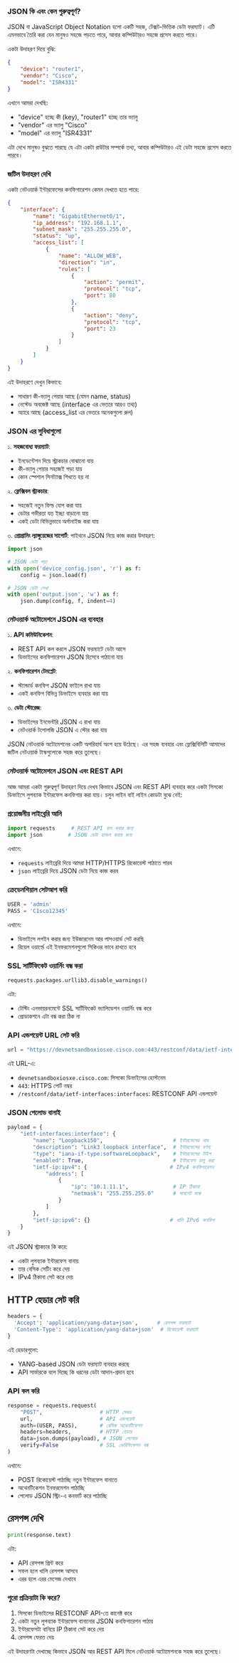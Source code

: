 ### JSON কি এবং কেন গুরুত্বপূর্ণ?

JSON বা JavaScript Object Notation হলো একটি সহজ, টেক্সট-ভিত্তিক ডেটা ফরম্যাট। এটি এমনভাবে তৈরি করা যেন মানুষও সহজে পড়তে পারে, আবার কম্পিউটারও সহজে প্রসেস করতে পারে।

একটা উদাহরণ দিয়ে বুঝি:

```json
{
    "device": "router1",
    "vendor": "Cisco",
    "model": "ISR4331"
}
```

এখানে আমরা দেখছি:

- "device" হচ্ছে কী (key), "router1" হচ্ছে তার ভ্যালু
- "vendor" এর ভ্যালু "Cisco"
- "model" এর ভ্যালু "ISR4331"

এটা দেখে মানুষও বুঝতে পারছে যে এটা একটা রাউটার সম্পর্কে তথ্য, আবার কম্পিউটারও এই ডেটা সহজে প্রসেস করতে পারবে।

### জটিল উদাহরণ দেখি

একটা নেটওয়ার্ক ইন্টারফেসের কনফিগারেশন কেমন দেখতে হতে পারে:

```json
{
    "interface": {
        "name": "GigabitEthernet0/1",
        "ip_address": "192.168.1.1",
        "subnet_mask": "255.255.255.0",
        "status": "up",
        "access_list": [
            {
                "name": "ALLOW_WEB",
                "direction": "in",
                "rules": [
                    {
                        "action": "permit",
                        "protocol": "tcp",
                        "port": 80
                    },
                    {
                        "action": "deny",
                        "protocol": "tcp",
                        "port": 23
                    }
                ]
            }
        ]
    }
}
```

এই উদাহরণে দেখুন কিভাবে:

- সাধারণ কী-ভ্যালু পেয়ার আছে (যেমন name, status)
- নেস্টেড অবজেক্ট আছে (interface এর ভেতরে আরও তথ্য)
- অ্যারে আছে (access_list এর ভেতরে অনেকগুলো রুল)

### JSON এর সুবিধাগুলো

১. **সহজবোধ্য ফরম্যাট**: 

   - ইনডেন্টেশন দিয়ে স্ট্রাকচার বোঝানো যায়
   - কী-ভ্যালু পেয়ার সহজেই পড়া যায়
   - কোন স্পেশাল সিনট্যাক্স শিখতে হয় না

২. **ফ্লেক্সিবল স্ট্রাকচার**:

   - সহজেই নতুন ফিল্ড যোগ করা যায়
   - ডেটার গভীরতা যত ইচ্ছা বাড়ানো যায়
   - একই ডেটা বিভিন্নভাবে অর্গানাইজ করা যায়

৩. **প্রোগ্রামিং ল্যাঙ্গুয়েজের সাপোর্ট**:
   পাইথনে JSON নিয়ে কাজ করার উদাহরণ:

```python
import json

# JSON ডেটা পড়া
with open('device_config.json', 'r') as f:
    config = json.load(f)

# JSON ডেটা লেখা
with open('output.json', 'w') as f:
    json.dump(config, f, indent=4)
```

### নেটওয়ার্ক অটোমেশনে JSON এর ব্যবহার

১. **API কমিউনিকেশন**:

   - REST API কল করলে JSON ফরম্যাটে ডেটা আসে
   - ডিভাইসের কনফিগারেশন JSON হিসেবে পাঠানো যায়

২. **কনফিগারেশন টেমপ্লেট**:

   - স্ট্যান্ডার্ড কনফিগ JSON ফাইলে রাখা যায়
   - একই কনফিগ বিভিন্ন ডিভাইসে ব্যবহার করা যায়

৩. **ডেটা স্টোরেজ**:

   - ডিভাইসের ইনভেন্টরি JSON এ রাখা যায়
   - নেটওয়ার্ক টপোলজি JSON এ স্টোর করা যায়

JSON নেটওয়ার্ক অটোমেশনের একটি অপরিহার্য অংশ হয়ে উঠেছে। এর সহজ ব্যবহার এবং ফ্লেক্সিবিলিটি আমাদের জটিল নেটওয়ার্ক টাস্কগুলোকে সহজ করে তুলেছে।

### নেটওয়ার্ক অটোমেশনে JSON এবং REST API

আজ আমরা একটা গুরুত্বপূর্ণ উদাহরণ দিয়ে দেখব কিভাবে JSON এবং REST API ব্যবহার করে একটা সিসকো ডিভাইসে লুপব্যাক ইন্টারফেস কনফিগার করা যায়। চলুন লাইন বাই লাইন কোডটা বুঝে নেই:

### প্রয়োজনীয় লাইব্রেরি আনি

```python
import requests     # REST API কল করার জন্য
import json        # JSON ডেটা হ্যান্ডল করার জন্য
```

এখানে:

- `requests` লাইব্রেরি দিয়ে আমরা HTTP/HTTPS রিকোয়েস্ট পাঠাতে পারব
- `json` লাইব্রেরি দিয়ে JSON ডেটা নিয়ে কাজ করব

### ক্রেডেনশিয়াল সেটআপ করি

```python
USER = 'admin'
PASS = 'C1sco12345'
```

এখানে:

- ডিভাইসে লগইন করার জন্য ইউজারনেম আর পাসওয়ার্ড সেট করছি
- রিয়েল ওয়ার্ল্ডে এই ইনফরমেশনগুলো সিকিওর ভাবে রাখতে হবে

### SSL সার্টিফিকেট ওয়ার্নিং বন্ধ করা

```python
requests.packages.urllib3.disable_warnings()
```

এটা:

- টেস্টিং এনভায়রনমেন্টে SSL সার্টিফিকেট ভ্যালিডেশন ওয়ার্নিং বন্ধ করে
- প্রোডাকশনে এটা বন্ধ করা ঠিক না

### API এন্ডপয়েন্ট URL সেট করি

```python
url = "https://devnetsandboxiosxe.cisco.com:443/restconf/data/ietf-interfaces:interfaces"
```

এই URL-এ:

- `devnetsandboxiosxe.cisco.com`: সিসকো ডিভাইসের হোস্টনেম
- `443`: HTTPS পোর্ট নম্বর
- `/restconf/data/ietf-interfaces:interfaces`: RESTCONF API এন্ডপয়েন্ট

### JSON পেলোড বানাই

```python
payload = {
    "ietf-interfaces:interface": {
        "name": "Loopback150",                      # ইন্টারফেসের নাম
        "description": "Link3 loopback interface",  # ইন্টারফেসের বর্ণনা
        "type": "iana-if-type:softwareLoopback",    # ইন্টারফেসের টাইপ
        "enabled": True,                            # ইন্টারফেস চালু করা
        "ietf-ip:ipv4": {                          # IPv4 কনফিগারেশন
            "address": [
                {
                    "ip": "10.1.11.1",              # IP ঠিকানা
                    "netmask": "255.255.255.0"      # সাবনেট মাস্ক
                }
            ]
        },
        "ietf-ip:ipv6": {}                         # খালি IPv6 কনফিগ
    }
}
```

এই JSON স্ট্রাকচার কি করে:

- একটা লুপব্যাক ইন্টারফেস বানায়
- তার বেসিক সেটিং করে দেয়
- IPv4 ঠিকানা সেট করে দেয়

## HTTP হেডার সেট করি

```python
headers = {  
  'Accept': 'application/yang-data+json',      # রেসপন্স ফরম্যাট
  'Content-Type': 'application/yang-data+json'  # রিকোয়েস্ট ফরম্যাট
}
```

এই হেডারগুলো:

- YANG-based JSON ডেটা ফরম্যাট ব্যবহার করছে
- API সার্ভারকে বলে দিচ্ছে কি ধরনের ডেটা আদান-প্রদান হবে

### API কল করি

```python
response = requests.request(
    "POST",                  # HTTP মেথড
    url,                     # API এন্ডপয়েন্ট
    auth=(USER, PASS),       # বেসিক অথেনটিকেশন
    headers=headers,         # HTTP হেডার
    data=json.dumps(payload), # JSON পেলোড
    verify=False             # SSL ভেরিফিকেশন বন্ধ
)
```

এখানে:

- POST রিকোয়েস্ট পাঠাচ্ছি নতুন ইন্টারফেস বানাতে
- অথেনটিকেশন ইনফরমেশন পাঠাচ্ছি
- পেলোড JSON স্ট্রিং-এ কনভার্ট করে পাঠাচ্ছি

## রেসপন্স দেখি

```python
print(response.text)
```

এটা:

- API রেসপন্স প্রিন্ট করে
- সফল হলে খালি রেসপন্স আসবে
- এরর হলে এরর মেসেজ দেখাবে

### পুরো প্রক্রিয়াটা কি করে?

1. সিসকো ডিভাইসের RESTCONF API-তে কানেক্ট করে
2. একটা নতুন লুপব্যাক ইন্টারফেস বানানোর JSON কনফিগারেশন পাঠায়
3. ইন্টারফেসটা বানিয়ে IP ঠিকানা সেট করে দেয়
4. রেসপন্স ফেরত দেয়

এই উদাহরণটা দেখাচ্ছে কিভাবে JSON আর REST API মিলে নেটওয়ার্ক অটোমেশনকে সহজ করে তুলেছে।